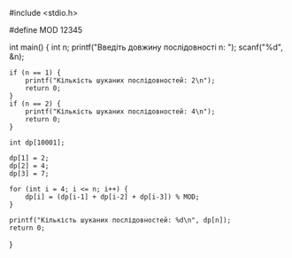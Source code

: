 #include <stdio.h>

#define MOD 12345

int main() {
    int n;
    printf("Введіть довжину послідовності n: ");
    scanf("%d", &n);

    if (n == 1) {
        printf("Кількість шуканих послідовностей: 2\n");
        return 0;
    }
    if (n == 2) {
        printf("Кількість шуканих послідовностей: 4\n");
        return 0;
    }

    int dp[10001];
    
    dp[1] = 2; 
    dp[2] = 4; 
    dp[3] = 7; 

    for (int i = 4; i <= n; i++) {
        dp[i] = (dp[i-1] + dp[i-2] + dp[i-3]) % MOD;
    }

    printf("Кількість шуканих послідовностей: %d\n", dp[n]);
    return 0;
}

